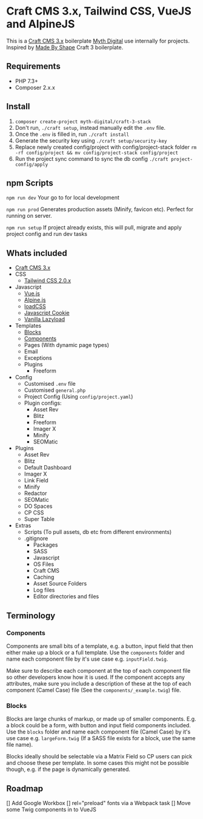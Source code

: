 # Craft CMS 3.x, Tailwind CSS, VueJS and AlpineJS

This is a [Craft CMS 3.x](https://github.com/craftcms/cms) boilerplate [Myth Digital](https://myth.digital) use internally for projects. Inspired by [Made By Shape](https://madebyshape.co.uk) Craft 3 boilerplate.

## Requirements

- PHP 7.3+
- Composer 2.x.x

## Install

1. `composer create-project myth-digital/craft-3-stack`
2. Don't run, `./craft setup`, instead manually edit the `.env` file.
3. Once the `.env` is filled in, run `./craft install`
4. Generate the security key using `./craft setup/security-key`
5. Replace newly created config/project with config/project-stack folder `rm -rf config/project && mv config/project-stack config/project`
6. Run the project sync command to sync the db config `./craft project-config/apply`

## npm Scripts

`npm run dev`
Your go to for local development

`npm run prod`
Generates production assets (Minify, favicon etc). Perfect for running on server.

`npm run setup`
If project already exists, this will pull, migrate and apply project config and run dev tasks


## Whats included

- [Craft CMS 3.x](https://github.com/craftcms/cms)
- CSS
   - [Tailwind CSS 2.0.x](https://tailwindcss.com/)
- Javascript
   - [Vue.js](https://github.com/vuejs)
   - [Alpine.js](https://github.com/alpinejs/alpine)
   - [loadCSS](https://github.com/filamentgroup/loadCSS)
   - [Javascript Cookie](https://github.com/js-cookie/js-cookie)
   - [Vanilla Lazyload](https://github.com/verlok/vanilla-lazyload)
- Templates
   - [Blocks](https://github.com/myth-digital/craft-3-stack#blocks)
   - [Components](https://github.com/myth-digital/craft-3-stack#components)
   - Pages (With dynamic page types)
   - Email
   - Exceptions
   - Plugins
      - Freeform
- Config
   - Customised `.env` file
   - Customised `general.php`
   - Project Config (Using `config/project.yaml`)
   - Plugin configs:
      - Asset Rev
      - Blitz
      - Freeform
      - Imager X
      - Minify
      - SEOMatic
- Plugins
   - Asset Rev
   - Blitz
   - Default Dashboard
   - Imager X
   - Link Field
   - Minify
   - Redactor
   - SEOMatic
   - DO Spaces
   - CP CSS
   - Super Table
- Extras
   - Scripts (To pull assets, db etc from different environments)
   - .gitignore
      - Packages
      - SASS
      - Javascript
      - OS Files
      - Craft CMS
      - Caching
      - Asset Source Folders
      - Log files
      - Editor directories and files

## Terminology

### Components
Components are small bits of a template, e.g. a button, input field that then either make up a block or a full template. Use the `components` folder and name each component file by it's use case e.g. `inputField.twig`.

Make sure to describe each component at the top of each component file so other developers know how it is used. If the component accepts any attributes, make sure you include a description of these at the top of each component (Camel Case) file (See the `components/_example.twig`) file.

### Blocks
Blocks are large chunks of markup, or made up of smaller components. E.g. a block could be a form, with button and input field components included. Use the `blocks` folder and name each component file (Camel Case) by it's use case e.g. `largeForm.twig` (If a SASS file exists for a block, use the same file name).

Blocks ideally should be selectable via a Matrix Field so CP users can pick and choose these per template. In some cases this might not be possible though, e.g. if the page is dynamically generated.

## Roadmap

[] Add Google Workbox
[] rel="preload" fonts via a Webpack task
[] Move some Twig components in to VueJS 
